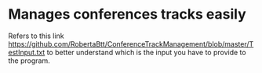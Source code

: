# Manages conferences tracks easily


Refers to this link https://github.com/RobertaBtt/ConferenceTrackManagement/blob/master/TestInput.txt
to better understand which is the input you have to provide to the program.
